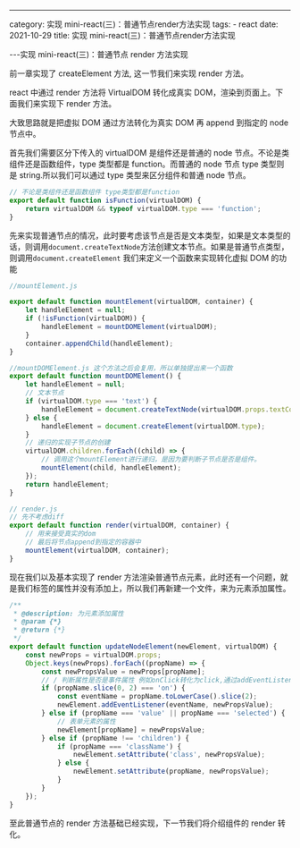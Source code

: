 ---

category: 实现 mini-react(三)：普通节点render方法实现
tags: - react
date: 2021-10-29
title: 实现 mini-react(三)：普通节点render方法实现

---实现 mini-react(三)：普通节点 render 方法实现

<!-- more -->

前一章实现了 createElement 方法, 这一节我们来实现 render 方法。

react 中通过 render 方法将 VirtualDOM 转化成真实 DOM，渲染到页面上。下面我们来实现下 render 方法。

大致思路就是把虚拟 DOM 通过方法转化为真实 DOM 再 append 到指定的 node 节点中。

首先我们需要区分下传入的 virtualDOM 是组件还是普通的 node 节点。不论是类组件还是函数组件，type 类型都是 function。而普通的 node 节点 type 类型则是 string.所以我们可以通过 type 类型来区分组件和普通 node 节点。

```js
// 不论是类组件还是函数组件 type类型都是function
export default function isFunction(virtualDOM) {
    return virtualDOM && typeof virtualDOM.type === 'function';
}
```

先来实现普通节点的情况，此时要考虑该节点是否是文本类型，如果是文本类型的话，则调用`document.createTextNode`方法创建文本节点。如果是普通节点类型，则调用`document.createElement`
我们来定义一个函数来实现转化虚拟 DOM 的功能

```js
//mountElement.js

export default function mountElement(virtualDOM, container) {
    let handleElement = null;
    if (!isFunction(virtualDOM)) {
        handleElement = mountDOMElement(virtualDOM);
    }
    container.appendChild(handleElement);
}
```

```js
//mountDOMElement.js 这个方法之后会复用，所以单独提出来一个函数
export default function mountDOMElement() {
    let handleElement = null;
    // 文本节点
    if (virtualDOM.type === 'text') {
        handleElement = document.createTextNode(virtualDOM.props.textContent);
    } else {
        handleElement = document.createElement(virtualDOM.type);
    }
    // 递归的实现子节点的创建
    virtualDOM.children.forEach((child) => {
        // 调用这个mountElement进行递归，是因为要判断子节点是否是组件。
        mountElement(child, handleElement);
    });
    return handleElement;
}
```

```js
// render.js
// 先不考虑diff
export default function render(virtualDOM, container) {
    // 用来接受真实的dom
    // 最后将节点append到指定的容器中
    mountElement(virtualDOM, container);
}
```

现在我们以及基本实现了 render 方法渲染普通节点元素，此时还有一个问题，就是我们标签的属性并没有添加上，所以我们再新建一个文件，来为元素添加属性。

```js
/**
 * @description: 为元素添加属性
 * @param {*}
 * @return {*}
 */
export default function updateNodeElement(newElement, virtualDOM) {
    const newProps = virtualDOM.props;
    Object.keys(newProps).forEach((propName) => {
        const newPropsValue = newProps[propName];
        // / 判断属性是否是事件属性 例如onClick转化为click,通过addEventListener来进行事件绑定
        if (propName.slice(0, 2) === 'on') {
            const eventName = propName.toLowerCase().slice(2);
            newElement.addEventListener(eventName, newPropsValue);
        } else if (propName === 'value' || propName === 'selected') {
            // 表单元素的属性
            newElement[propName] = newPropsValue;
        } else if (propName !== 'children') {
            if (propName === 'className') {
                newElement.setAttribute('class', newPropsValue);
            } else {
                newElement.setAttribute(propName, newPropsValue);
            }
        }
    });
}
```

至此普通节点的 render 方法基础已经实现，下一节我们将介绍组件的 render 转化。
